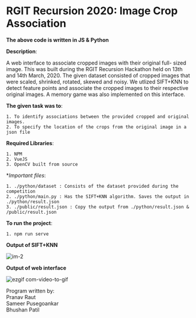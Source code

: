 # RGIT Recursion 2020: Image Crop Association

**The above code is written in JS & Python**

**Description**:

A web interface to associate cropped images with their original full- sized image. This was built during the RGIT Recursion Hackathon held on 13th and 14th March, 2020. The given dataset consisted of cropped images that were scaled, shrinked, rotated, skewed and noisy. We utlized SIFT+KNN to detect feature points and associate the cropped images to their respective original images. A memory game was also implemented on this interface.

   **The given task was to**: 

    1. To identify associations between the provided cropped and original images.
    2. To specify the location of the crops from the original image in a json file

  **Required Libraries**: 

    1. NPM 
    2. VueJS
    3. OpenCV built from source
    
  **Important files*: 

    1. ./python/dataset : Consists of the dataset provided during the competition 
    2. ./python/main.py : Has the SIFT+KNN algorithm. Saves the output in ./python/result.json
    3. ./public/result.json : Copy the output from ./python/result.json & /public/result.json

    
  **To run the project**: 

    1. npm run serve
    
**Output of SIFT+KNN**</br>
 
![im-2](https://user-images.githubusercontent.com/12711480/76871467-17f99280-6891-11ea-96ad-0b29299fa994.jpg) </br>
    
    
**Output of web interface**

![ezgif com-video-to-gif](https://user-images.githubusercontent.com/12711480/76875021-fea71500-6895-11ea-9896-8fe1b8377a18.gif)

Program written by:<br>
Pranav Raut <br>
Sameer Pusegoankar <br>
Bhushan Patil <br>

